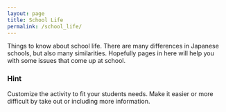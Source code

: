 ```yaml
---
layout: page
title: School Life
permalink: /school_life/
---
```


Things to know about school life. There are many differences in Japanese schools, but also many similarities. Hopefully pages in here will help you with some issues that come up at school.

<div class="hint">
<h3> Hint </h3>
Customize the activity to fit your students needs. Make it easier or more difficult by take out or including more information.
</div>